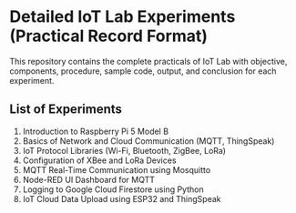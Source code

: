 # Detailed IoT Lab Experiments (Practical Record Format)

This repository contains the complete practicals of IoT Lab with objective, components, procedure, sample code, output, and conclusion for each experiment.

## List of Experiments

1. Introduction to Raspberry Pi 5 Model B
2. Basics of Network and Cloud Communication (MQTT, ThingSpeak)
3. IoT Protocol Libraries (Wi-Fi, Bluetooth, ZigBee, LoRa)
4. Configuration of XBee and LoRa Devices
5. MQTT Real-Time Communication using Mosquitto
6. Node-RED UI Dashboard for MQTT
7. Logging to Google Cloud Firestore using Python
8. IoT Cloud Data Upload using ESP32 and ThingSpeak
